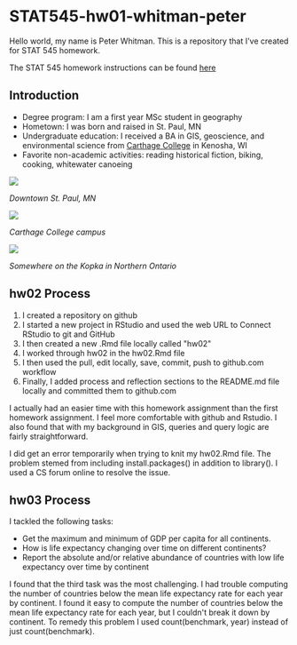 # STAT545-hw01-whitman-peter

Hello world, my name is Peter Whitman. This is a repository that I've created for STAT 545 homework. 

The STAT 545 homework instructions can be found [here](http://stat545.com/syllabus.html)

## Introduction ##
* Degree program: I am a first year MSc student in geography
* Hometown: I was born and raised in St. Paul, MN
* Undergraduate education: I received a BA in GIS, geoscience, and environmental science from [Carthage College](https://www.carthage.edu/) in Kenosha, WI
* Favorite non-academic activities: reading historical fiction, biking, cooking, whitewater canoeing

![](https://i.pinimg.com/736x/15/23/e5/1523e522c3450d7fb1e2e8c00b4e543f--twin-cities-minneapolis.jpg)

*Downtown St. Paul, MN*

![](http://www.chicagobusiness.com/colleges-2016/images/sponsor-image-carthage.jpg)

*Carthage College campus*

![](https://scontent-sea1-1.xx.fbcdn.net/v/t1.0-9/599459_616544582597_2059276908_n.jpg?oh=d1003c2672ba481af4109786daf2b62a&oe=5A5F0016)

*Somewhere on the Kopka in Northern Ontario*

## hw02 Process ##

1. I created a repository on github
2. I started a new project in RStudio and used the web URL to Connect RStudio to git and GitHub
3. I then created a new .Rmd file locally called "hw02"
4. I worked through hw02 in the hw02.Rmd file
5. I then used the pull, edit locally, save, commit, push to github.com workflow
6. Finally, I added process and reflection sections to the README.md file locally and committed them to github.com

I actually had an easier time with this homework assignment than the first homework assignment. I feel more comfortable with github and Rstudio. I also found that with my background in GIS, queries and query logic are fairly straightforward.

I did get an error temporarily when trying to knit my hw02.Rmd file. The problem stemed from including install.packages() in addition to library(). I used a CS forum online to resolve the issue.

## hw03 Process ##

I tackled the following tasks:

* Get the maximum and minimum of GDP per capita for all continents.
* How is life expectancy changing over time on different continents?
* Report the absolute and/or relative abundance of countries with low life expectancy over time by continent

I found that the third task was the most challenging. I had trouble computing the number of countries below the mean life expectancy rate for each year by continent. I found it easy to compute the number of countries below the mean life expectancy rate for each year, but I couldn't break it down by continent. To remedy this problem I used count(benchmark, year) instead of just count(benchmark). 
